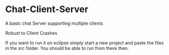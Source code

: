 # Chat-Client-Server
A basic chat Server supporting multiple clients

Robust to Client Crashes 

If you want to run it on eclipse simply start a new project and paste the files in the src folder. 
You should be able to run from there then.
